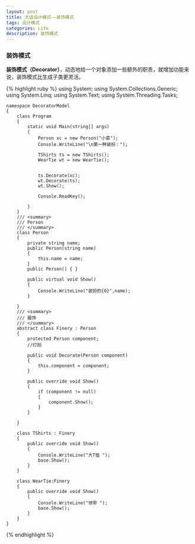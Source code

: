 ```yaml
---
layout: post
title: 大话设计模式——装饰模式
tags: 设计模式
categories: Life
description: 装饰模式
---
```




### 装饰模式

**装饰模式（Decorator）**，动态地给一个对象添加一些额外的职责，就增加功能来说，装饰模式比生成子类更灵活。

{% highlight ruby %}
	using System;
	using System.Collections.Generic;
	using System.Linq;
	using System.Text;
	using System.Threading.Tasks;
	
	namespace DecoratorModel
	{
	    class Program
	    {
	        static void Main(string[] args)
	        {
	            Person xc = new Person("小菜");
	            Console.WriteLine("\n第一种装扮：");
	
	            TShirts ts = new TShirts();
	            WearTie wt = new WearTie();
	
	
	            ts.Decorate(xc);
	            wt.Decorate(ts);
	            wt.Show();
	
	            Console.ReadKey();
	
	        }
	    }
	    /// <summary>
	    /// Person
	    /// </summary>
	    class Person
	    {
	        private string name;
	        public Person(string name)
	        {
	            this.name = name;
	        }
	        public Person() { }
	
	        public virtual void Show()
	        {
	            Console.WriteLine("装扮的{0}",name);
	        }
	
	    }
	    /// <summary>
	    /// 服饰
	    /// </summary>
	    abstract class Finery : Person
	    {
	        protected Person component;
	        //打扮
	
	        public void Decorate(Person component)
	        {
	            this.component = component;
	        }
	
	        public override void Show()
	        {
	            if (component != null)
	            {
	                component.Show();
	            }
	        }
	       
	    }
	
	    class TShirts : Finery
	    {
	        public override void Show()
	        {
	            Console.WriteLine("大T恤 ");
	            base.Show();
	        }
	    }
	
	    class WearTie:Finery
	    {
	        public override void Show()
	        {
	            Console.WriteLine("领带 ");
	            base.Show();
	        }
	    }
	}

{% endhighlight %}




